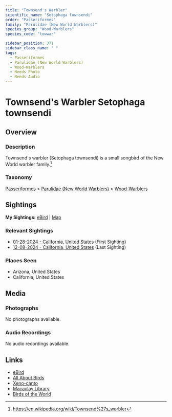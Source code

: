 ```yaml
---
title: "Townsend's Warbler"
scientific_name: "Setophaga townsendi"
order: "Passeriformes"
family: "Parulidae (New World Warblers)"
species_group: "Wood-Warblers"
species_code: "towwar"

sidebar_position: 371
sidebar_class_name: " "
tags: 
  - Passeriformes
  - Parulidae (New World Warblers)
  - Wood-Warblers
  - Needs Photo
  - Needs Audio
---
```


# Townsend's Warbler <span className='sci_name'>Setophaga townsendi</span>

## Overview

### Description
Townsend's warbler (Setophaga townsendi) is a small songbird of the New World warbler family.[^1]

[^1]: https://en.wikipedia.org/wiki/Townsend%27s_warbler

### Taxonomy
[Passeriformes](/tags/passeriformes) > [Parulidae (New World Warblers)](/tags/parulidae-new-world-warblers) > [Wood-Warblers](/tags/wood-warblers)


## Sightings

**My Sightings:** [eBird](https://ebird.org/lifelist?r=world&time=life&spp=towwar) | [Map](/map?species_code=towwar)

### Relevant Sightings

* [01-28-2024 - California, United States](https://ebird.org/checklist/S160073236) (First Sighting)
* [12-08-2024 - California, United States](https://ebird.org/checklist/S204849205) (Last Sighting)

### Places Seen

* Arizona, United States
* California, United States



## Media
### Photographs
No photographs available.

### Audio Recordings
No audio recordings available.

## Links
* [eBird](https://ebird.org/species/towwar) 
* [All About Birds](https://www.allaboutbirds.org/guide/towwar) 
* [Xeno-canto](https://www.xeno-canto.org/species/setophaga-townsendi) 
* [Macaulay Library](https://search.macaulaylibrary.org/catalog?taxonCode=towwar&sort=rating_rank_desc)
* [Birds of the World](https://birdsoftheworld.org/bow/species/towwar)
